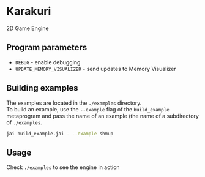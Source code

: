 # Karakuri

2D Game Engine

## Program parameters
- `DEBUG` - enable debugging
- `UPDATE_MEMORY_VISUALIZER` - send updates to Memory Visualizer

## Building examples
The examples are located in the `./examples` directory.  
To build an example, use the `--example` flag of the `build_example` metaprogram and pass the name of an example (the name of a subdirectory of `./examples`.  
```bash
jai build_example.jai - --example shmup
```

## Usage

Check `./examples` to see the engine in action
